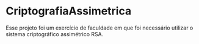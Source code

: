 # CriptografiaAssimetrica
Esse projeto foi um exercício de faculdade em que foi necessário utilizar o sistema criptográfico assimétrico RSA.
